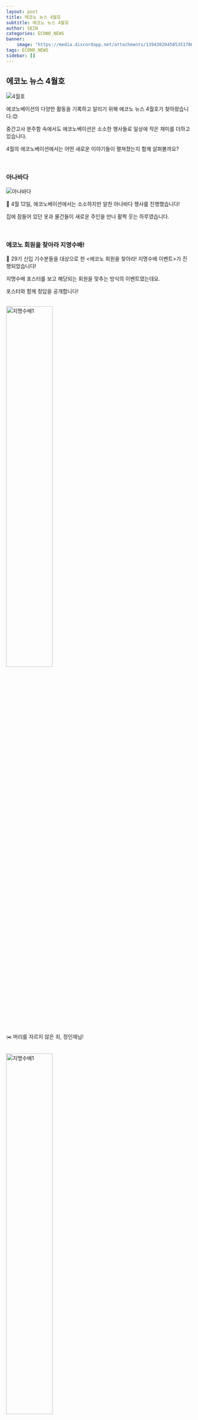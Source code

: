 ```yaml
---
layout: post
title: 에코노 뉴스 4월호
subtitle: 에코노 뉴스 4월호
author: SEIN
categories: ECONO_NEWS
banner:
    image: "https://media.discordapp.net/attachments/1394302045053517867/1399370072572821574/Slide_4_3_-_9.jpg?ex=6888c070&is=68876ef0&hm=cc3eb0e67b283a3f09ecf89cfce55cc7b163fecacb8a710d26dd4cad83018c02&=&format=webp&width=1901&height=1258"
tags: ECONO_NEWS
sidebar: []
---
```



## 에코노 뉴스 4월호

![4월호](https://media.discordapp.net/attachments/1394302045053517867/1399370072572821574/Slide_4_3_-_9.jpg?ex=6888c070&is=68876ef0&hm=cc3eb0e67b283a3f09ecf89cfce55cc7b163fecacb8a710d26dd4cad83018c02&=&format=webp&width=1901&height=1258)

에코노베이션의 다양한 활동을 기록하고 알리기 위해 에코노 뉴스 4월호가 찾아왔습니다.😊

중간고사 분주함 속에서도 에코노베이션은 소소한 행사들로 일상에 작은 재미를 더하고 있습니다.

4월의 에코노베이션에서는 어떤 새로운 이야기들이 펼쳐졌는지 함께 살펴볼까요?

<br/>

### 아나바다

<img src="https://media.discordapp.net/attachments/1394302045053517867/1399370638472253530/ECONOVATION-25.04.12_-68139766812.jpg?ex=6888c0f7&is=68876f77&hm=b470edeb778b2248ebb7bbda4f6d3f8d015d106de17e899d5fc7b49b32f1d2a7&=&format=webp&width=2036&height=1145" alt="아나바다"/>

💸 4월 12일, 에코노베이션에서는 소소하지만 알찬 아나바다 행사를 진행했습니다!

집에 잠들어 있던 옷과 물건들이 새로운 주인을 만나 활짝 웃는 하루였습니다.

<br/>

### 에코노 회원을 찾아라 지명수배!

🎯 29기 신입 기수분들을 대상으로 한 <에코노 회원을 찾아라! 지명수배 이벤트>가 진행되었습니다!

지명수배 포스터를 보고 해당되는 회원을 맞추는 방식의 이벤트였는데요.

포스터와 함께 정답을 공개합니다!

<br/>

<img src="https://media.discordapp.net/attachments/1394302045053517867/1399371610519109715/A4_-_9.png?ex=6888c1df&is=6887705f&hm=5d8611fd96fa838157154042d75a9cf56ebb73350cd67f57c3f26d0528ae7146&=&format=webp&quality=lossless&width=808&height=1145" alt="지명수배1" width = "50%"/>

✂️ 머리를 자르지 않은 죄, 정인재님!

<br/>

<img src="https://media.discordapp.net/attachments/1394302045053517867/1399371611227820122/A4_-_10.png?ex=6888c1df&is=6887705f&hm=c4378338c6f2491b69e2a2f7799cc324cc13644d9bdbf941e6bad4936d360e2a&=&format=webp&quality=lossless&width=808&height=1145" alt="지명수배1" width = "50%"/>

💪 프로틴을 많이 먹은 죄, 조인식님!

<br/>

<img src="https://media.discordapp.net/attachments/1394302045053517867/1399371612054360084/A4_-_11.png?ex=6888c1df&is=6887705f&hm=66fb4fd2554ec840bb11acc14c4f3508f65cbd37d1b3781da9ad83543b0a863f&=&format=webp&quality=lossless&width=808&height=1145" alt="지명수배2" width = "50%"/>

📖 백도를 많이 간 죄, 백경환님!

<br/>

<img src="https://media.discordapp.net/attachments/1394302045053517867/1399371612683243671/A4_-_12.png?ex=6888c1df&is=6887705f&hm=0ab4de8cc8109321c18529ad7d2ecdf0aac0011c381e06fd5012f1f44ef5a23f&=&format=webp&quality=lossless&width=808&height=1145" alt="지명수배4" width = "50%"/>

📱 릴스를 많이 본 죄, 정의찬님!

<br/>

이번 이벤트는 단순한 게임을 넘어, 신입 부원들이 기존 회원들을 자연스럽게 알아가고 친해질 수 있는 즐거운 시간이었습니다 😊


<br/>

---

<br/>

에코노 뉴스 4월호는 여기까지입니다.

재치있는 이벤트와 함께해서 더 즐거웠던 4월이었습니다. 🎈

다가오는 5월호에서는 더 많은 소식을 들고 찾아오겠습니다! 
